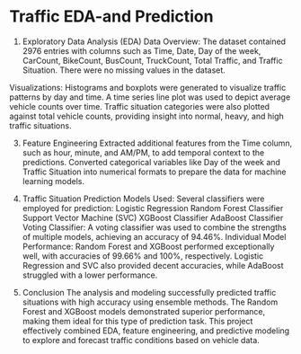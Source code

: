 # Traffic EDA-and Prediction

1. Exploratory Data Analysis (EDA)
Data Overview: The dataset contained 2976 entries with columns such as Time, Date, Day of the week, CarCount, BikeCount, BusCount, TruckCount, Total Traffic, and Traffic Situation. There were no missing values in the dataset.


Visualizations:
Histograms and boxplots were generated to visualize traffic patterns by day and time.
A time series line plot was used to depict average vehicle counts over time.
Traffic situation categories were also plotted against total vehicle counts, providing insight into normal, heavy, and high traffic situations.


3. Feature Engineering
Extracted additional features from the Time column, such as hour, minute, and AM/PM, to add temporal context to the predictions.
Converted categorical variables like Day of the week and Traffic Situation into numerical formats to prepare the data for machine learning models.


5. Traffic Situation Prediction
Models Used: Several classifiers were employed for prediction:
Logistic Regression
Random Forest Classifier
Support Vector Machine (SVC)
XGBoost Classifier
AdaBoost Classifier
Voting Classifier: A voting classifier was used to combine the strengths of multiple models, achieving an accuracy of 94.46%.
Individual Model Performance:
Random Forest and XGBoost performed exceptionally well, with accuracies of 99.66% and 100%, respectively.
Logistic Regression and SVC also provided decent accuracies, while AdaBoost struggled with a lower performance.


6. Conclusion
The analysis and modeling successfully predicted traffic situations with high accuracy using ensemble methods. The Random Forest and XGBoost models demonstrated superior performance, making them ideal for this type of prediction task.
This project effectively combined EDA, feature engineering, and predictive modeling to explore and forecast traffic conditions based on vehicle data.
